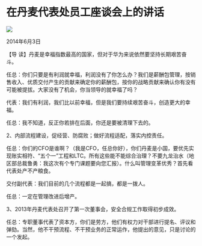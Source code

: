 # 在丹麦代表处员工座谈会上的讲话
<img class="pv" src="https://api.visitor.plantree.me/visitor-badge/pv?namespace=plantree.me&key=renzhengfei-speeches/./docs/speeches/2014/06/在丹麦代表处员工座谈会上的讲话.md">


2014年6月3日



【导  读】丹麦是幸福指数最高的国家，但对于华为来说依然要坚持长期艰苦奋斗。



任总：你们只要是有利润就幸福，利润没有了你怎么办？我们是薪酬包管理，按销售收入、优质交付产生的贡献来确定你的薪酬包，按你的战略贡献来确认你有没有可能被提拔。大家没有了机会，你当领导的就幸福了吗？

代表：我们有利润，我们比以前幸福，但是我们要持续艰苦奋斗，创造更大的幸福。

任总：我不知道，反正你若排在后面，你还是要被清理下去的。

2、内部流程建设，促经营、防腐败；做好流程适配，落实内控责任。

任总：你们的CFO是谁啊？（我是CFO，任总你好），你们丹麦是小国，要优先实现账实相符、“五个一”工程和LTC。所有这些能不能综合治理？不要九龙治水（地区部总裁鲁勇：我这次有个专门课题要向您汇报）。什么叫管理变革优秀？首先看代表处产不产粮食。

交付副代表：我们目前的几个流程都是一起搞，都是一拨人。

任总：一定在管理改进后增产。

3、2013年丹麦代表处召开了第一次董事会，安全合规工作取得初步成效。

任总：专职董事代表了资本方，你们是劳方，他们有权力对干部进行提名、评议和弹劾。当然，他不干预流程、不干预业务的正常运作，他提出的意见，只是讨论的一个发起。
